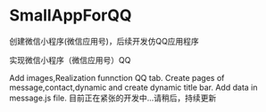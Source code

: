 # SmallAppForQQ
创建微信小程序(微信应用号)，后续开发仿QQ应用程序

实现微信小程序（微信应用号）QQ 

Add images,Realization funnction QQ tab.
Create pages of message,contact,dynamic and  create dynamic title bar.
Add data in message.js file.
目前正在紧张的开发中...请稍后，持续更新
